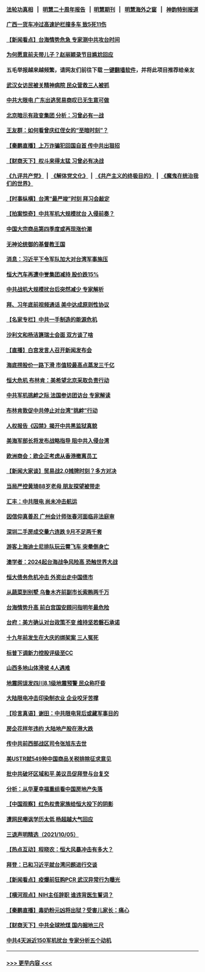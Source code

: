 #### [法轮功真相](https://github.com/gfw-breaker/truth/blob/master/README.md?t=0) &nbsp;&nbsp;|&nbsp;&nbsp; [明慧二十周年报告](https://github.com/gfw-breaker/mh-reports/blob/master/README.md?t=0) &nbsp;&nbsp;|&nbsp;&nbsp;[明慧期刊](https://github.com/gfw-breaker/mh-qikan) &nbsp;&nbsp;|&nbsp;&nbsp; [明慧海外之窗](https://github.com/gfw-breaker/mh-news/blob/master/README.md?t=0) &nbsp;&nbsp;|&nbsp;&nbsp; [神韵特别报道](https://github.com/gfw-breaker/mh-news/blob/master/shenyun.md?t=0)
#### [广西一货车冲过高速护栏撞多车 致5死11伤](../pages/nsc413/n13286966.md?t=10071150) 
#### [【新闻看点】台海情势危急 专家测中共攻台时间](../pages/nsc413/n13286544.md?t=10071150) 
#### [为何愿意前夫带儿子？赵丽颖录节目尴尬回应](../pages/nsc413/n13286296.md?t=10071150) 
#### 五毛举报越来越频繁，请网友们前往下载 [一键翻墙软件](https://github.com/gfw-breaker/ssr-accounts)，并将此项目推荐给亲友
#### [武汉女访民被关精神病院 民众营救三人被抓](../pages/nsc413/n13286678.md?t=10071150) 
#### [中共大限电 广东出逃贸易商叹已无生意可做](../pages/nsc413/n13286755.md?t=10071150) 
#### [北京暗示有政变集团 分析：习曾必有一战](../pages/nsc413/n13286518.md?t=10071150) 
#### [王友群：如何看曾庆红侄女的“至暗时刻”？](../pages/nsc413/n13286488.md?t=10071150) 
#### [【秦鹏直播】上万诈骗犯回国自首 传中共出狠招](../pages/nsc413/n13286596.md?t=10071150) 
#### [【财商天下】权斗来得太猛 习曾必有决战](../pages/nsc413/n13286190.md?t=10071150) 
#### [《九评共产党》](https://github.com/begood0513/9ping.md/blob/master/README.md) &nbsp;|&nbsp; [《解体党文化》](../../../../jtdwh.md/blob/master/README.md)  &nbsp;|&nbsp; [《共产主义的终极目的》](../../../../gczydzjmd.md/blob/master/README.md) &nbsp;|&nbsp; [《魔鬼在统治我们的世界》](../../../../mgztzwmdsj.md/blob/master/README.md) 
#### [【时事纵横】台湾“最严竣”时刻 拜习会敲定](../pages/nsc413/n13286570.md?t=10071150) 
#### [【拍案惊奇】中共军机大规模扰台 入侵前奏？](../pages/nsc413/n13284472.md?t=10071150) 
#### [中国大宗商品第四季度或再现涨价潮](../pages/nsc413/n13286497.md?t=10071150) 
#### [无神论统御的基督教王国](../pages/nsc413/n13281280.md?t=10071150) 
#### [消息：习近平下令军队加大对台湾军事施压](../pages/nsc413/n13286440.md?t=10071150) 
#### [恒大汽车再遭中誉集团减持 股价跌15%](../pages/nsc413/n13286417.md?t=10071150) 
#### [中共战机大规模扰台后突然减少 专家解析](../pages/nsc413/n13285840.md?t=10071150) 
#### [拜、习年底前视频通话 美中达成原则性协议](../pages/nsc413/n13286343.md?t=10071150) 
#### [【名家专栏】中共一手制造的能源危机](../pages/nsc413/n13285688.md?t=10071150) 
#### [沙利文和杨洁篪瑞士会面 双方谈了啥](../pages/nsc413/n13285625.md?t=10071150) 
#### [【直播】白宫发言人召开新闻发布会](../pages/nsc413/n13286384.md?t=10071150) 
#### [海底捞股价一路下滑 市值较最高点蒸发三千亿](../pages/nsc413/n13286333.md?t=10071150) 
#### [恒大危机 布林肯：美希望北京采取负责行动](../pages/nsc413/n13286248.md?t=10071150) 
#### [中共军机挑衅之际 法国参访团访台 专家解读](../pages/nsc413/n13284935.md?t=10071150) 
#### [布林肯敦促中共停止对台湾“挑衅”行动](../pages/nsc413/n13286189.md?t=10071150) 
#### [人权报告《囚禁》揭开中共黑监狱真貌](../pages/nsc413/n13285370.md?t=10071150) 
#### [美海军部长将发布战略指导 阻中共入侵台湾](../pages/nsc413/n13285932.md?t=10071150) 
#### [欧洲商会：欧企正考虑从香港撤离员工](../pages/nsc413/n13286003.md?t=10071150) 
#### [【新闻大家谈】贸易战2.0摊牌时刻？多方对决](../pages/nsc413/n13285443.md?t=10071150) 
#### [当局严控黄琦88岁老母 朋友探望被带走](../pages/nsc413/n13285309.md?t=10071150) 
#### [汇丰：中共限电 尚未冲击航运](../pages/nsc413/n13285560.md?t=10071150) 
#### [因信仰真善忍 广州会计师张春河面临非法庭审](../pages/nsc413/n13283860.md?t=10071150) 
#### [深圳二手房成交量六连跌 9月不足两千套](../pages/nsc413/n13285000.md?t=10071150) 
#### [游客上海迪士尼排队玩云霄飞车 突晕倒身亡](../pages/nsc413/n13285218.md?t=10071150) 
#### [澳学者：2024起台海战争风险高 恐触世界大战](../pages/nsc413/n13285208.md?t=10071150) 
#### [恒大债务危机冲击 外资出走中国债市](../pages/nsc413/n13285152.md?t=10071150) 
#### [从蔬菜到别墅 乌鲁木齐前副市长索贿两千万](../pages/nsc413/n13285074.md?t=10071150) 
#### [台海情势升高 前白宫国安顾问指明年最危险](../pages/nsc413/n13285093.md?t=10071150) 
#### [台府：美方确认对台政策不变 维持坚若磐石承诺](../pages/nsc413/n13284524.md?t=10071150) 
#### [十九年前发生在大庆的绑架案 三人冤死](../pages/nsc413/n13284148.md?t=10071150) 
#### [标普下调新力控股评级至CC](../pages/nsc413/n13284487.md?t=10071150) 
#### [山西多地山体滑坡 4人遇难](../pages/nsc413/n13284764.md?t=10071150) 
#### [地震网误发四川8.1级地震预警 民众称吓昏](../pages/nsc413/n13284549.md?t=10071150) 
#### [大陆限电冲击印染制衣业 企业咬牙苦撑](../pages/nsc413/n13284705.md?t=10071150) 
#### [【珍言真语】谢田：中共限电背后或藏军事目的](../pages/nsc413/n13279137.md?t=10071150) 
#### [房企花样年违约 大陆地产股在港大跌](../pages/nsc413/n13284178.md?t=10071150) 
#### [传中共前西部战区司令张旭东去世](../pages/nsc413/n13284393.md?t=10071150) 
#### [美USTR就549种中国商品关税排除征求意见](../pages/nsc413/n13284311.md?t=10071150) 
#### [批中共破坏区域和平 美议员促拜登与台复交](../pages/nsc413/n13284251.md?t=10071150) 
#### [分析：从华夏幸福重组看中国房地产失落](../pages/nsc413/n13282377.md?t=10071150) 
#### [【中国观察】红色权贵家族给恒大投下的阴影](../pages/nsc413/n13284187.md?t=10071150) 
#### [遭网民嘲讽学历太低 杨超越大气回应](../pages/nsc413/n13284199.md?t=10071150) 
#### [三退声明精选（2021/10/05）](../pages/nsc413/n13284412.md?t=10071150) 
#### [【热点互动】程晓农：恒大风暴冲击有多大？](../pages/nsc413/n13283713.md?t=10071150) 
#### [拜登：已和习近平就台湾问题进行交谈](../pages/nsc413/n13284200.md?t=10071150) 
#### [【新闻看点】疫爆前狂购PCR 武汉异常行为曝光](../pages/nsc413/n13283950.md?t=10071150) 
#### [【横河观点】NIH主任辞职 谁违背医生誓词？](../pages/nsc413/n13284059.md?t=10071150) 
#### [【秦鹏直播】毒奶粉元凶将出狱？受害儿家长：痛心](../pages/nsc413/n13283996.md?t=10071150) 
#### [【财商天下】中共全球抢煤 国内掘地三尺](../pages/nsc413/n13283570.md?t=10071150) 
#### [中共4天派近150军机扰台 专家分析五个动机](../pages/nsc413/n13284017.md?t=10071150) 

----
#### [ >>> 更早内容 <<< ](../indexes/nsc413-earlier.md)
